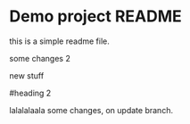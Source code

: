 # Demo project README

this is a simple readme file.

some changes 2

new stuff

#heading 2

lalalalaala
some changes, on update branch.